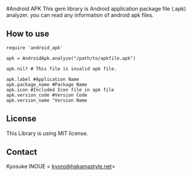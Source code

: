 #Android APK
This gem library is Android application package file (.apk) analyzer.
you can read any information of android apk files.

## How to use

```
require 'android_apk'

apk = AndroidApk.analyze("/path/to/apkfile.apk")

apk.nil? # This file is invalid apk file.

apk.label #Application Name
apk.package_name #Package Name
apk.icon #Included Icon file in apk file
apk.version_code #Version Code
apk.version_name "Version Name
```

## License
This Library is using MIT license.

## Contact
Kyosuke INOUE < kyoro@hakamastyle.net>
